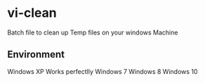 # vi-clean
Batch file to clean up Temp files on your windows Machine
## Environment
Windows XP  Works perfectlly 
Windows 7
Windows 8
Windows 10
